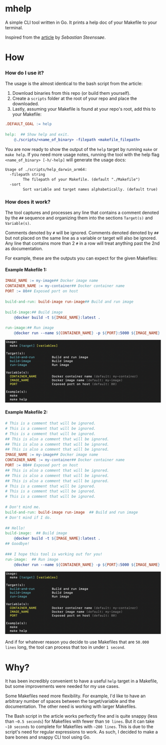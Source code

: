 # mhelp
A simple CLI tool written in Go. It prints a help doc of your Makefile to your terminal.

Inspired from the [article](https://medium.com/@vildmedpap/make-your-makefile-user-friendly-create-a-custom-make-help-target-88c9ef130879) by *Sebastian Steenssøe*.

# How
### How do I use it?
The usage is the almost identical to the bash script from the article:
1) Download binaries from this repo (or build them yourself).
2) Create a `scripts` folder at the root of your repo and place the downloaded.
3) Lastly, assuming your Makefile is found at your repo's root, add this to your Makefile:
```Makefile
.DEFAULT_GOAL := help

help:  ## Show help and exit.
    @./scripts/<name_of_binary> -filepath <makefile_filepath>
```

You are now ready to show the output of the `help` target by running `make` or `make help`. If you need more usage notes, running the tool with the help flag `<name_of_binary> [-h/-help]` will generate the usage docs:
```text
Usage of ./scripts/help_darwin_arm64:
  -filepath string
    	The filepath of your Makefile. (default "./Makefile")
  -sort
    	Sort variable and target names alphabetically. (default true)
```

### How does it work?
The tool captures and processes any line that contains a comment denoted by the `##` sequence and organizing them into the sections `Target(s)` and `Variable(s)`.

Comments denoted by `#` will be ignored. Comments denoted denoted by `##` but not placed on the same line as a variable or target will also be ignored. Any line that contains more than 2 `#` in a row will treat anything past the 2nd as documentation.

For example, these are the outputs you can expect for the given Makefiles:

#### Example Makefile 1:
```Makefile
IMAGE_NAME := my-image## Docker image name
CONTAINER_NAME := my-container## Docker container name
PORT := 80## Exposed port on host

build-and-run: build-image run-image## Build and run image

build-image:## Build image
    @docker build -t ${IMAGE_NAME}:latest .

run-image:## Run image
    @docker run --name ${CONTAINER_NAME} -p ${PORT}:5000 ${IMAGE_NAME}:latest
```
[![](docs/images/test_makefile1.png)](docs/images/test_makefile1.png)

#### Example Makefile 2:
```Makefile
# This is a comment that will be ignored.
# This is a comment that will be ignored.
# This is a comment that will be ignored.
## This is also a comment that will be ignored.
## This is also a comment that will be ignored.
## This is also a comment that will be ignored.
IMAGE_NAME := my-image## Docker image name
CONTAINER_NAME := my-container## Docker container name
PORT := 80## Exposed port on host
## This is also a comment that will be ignored.
## This is also a comment that will be ignored.
## This is also a comment that will be ignored.
# This is a comment that will be ignored.
# This is a comment that will be ignored.
# This is a comment that will be ignored.

# Don't mind me.
build-and-run: build-image run-image  ## Build and run image
# Don't mind if I do.

## Hello!
build-image:  ## Build image
    @docker build -t ${IMAGE_NAME}:latest .
## Goodbye!

### I hope this tool is working out for you!
run-image:  ## Run image
    @docker run --name ${CONTAINER_NAME} -p ${PORT}:5000 ${IMAGE_NAME}:latest
```
[![](docs/images/test_makefile1.png)](docs/images/test_makefile2.png)

And if for whatever reason you decide to use Makefiles that are `50.000 lines` long, the tool can process that too in under `1 second`.


# Why?
It has been incredibly convenient to have a useful `help` target in a Makefile, but some improvements were needed for my use cases.

Some Makefiles need more flexibility. For example, I'd like to have an arbitrary number of spaces between the target/variable and the documentation. The other need is working with larger Makefiles.

The Bash script in the article works perfectly fine and is quite snappy (less than `~0.5 seconds`) for Makefiles with fewer than `50 lines`. But it can take `~10 seconds` to complete for Makefiles with `~200 lines`. This is due to the script's need for regular expressions to work. As such, I decided to make a bare bones and snappy CLI tool using Go.
